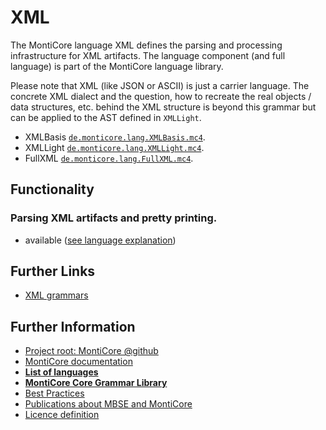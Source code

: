 <!-- (c) https://github.com/MontiCore/monticore -->
# XML


The MontiCore language XML defines the parsing and processing infrastructure 
for XML artifacts.
The language component (and full language) is part of the MontiCore language 
library.

Please note that XML (like JSON or ASCII) is just a carrier language.
The concrete XML dialect and the question, how to recreate the
real objects / data structures, etc. behind the XML structure
is beyond this grammar but can be applied to the AST defined in ```XMLLight```.

* XMLBasis [`de.monticore.lang.XMLBasis.mc4`](src/main/grammars/de/monticore/lang/XMLBasis.mc4).
* XMLLight [`de.monticore.lang.XMLLight.mc4`](src/main/grammars/de/monticore/lang/XMLLight.mc4).
* FullXML [`de.monticore.lang.FullXML.mc4`](src/main/grammars/de/monticore/lang/FullXML.mc4).


## Functionality

### Parsing XML artifacts and pretty printing.
* available ([see language explanation](src/main/grammars/de/monticore/lang/xml.md))
  

## Further Links

* [XML grammars](src/main/grammars/de/monticore/lang/)

## Further Information

* [Project root: MontiCore @github](https://github.com/MontiCore/monticore)
* [MontiCore documentation](http://www.monticore.de/)
* [**List of languages**](https://github.com/MontiCore/monticore/blob/opendev/docs/Languages.md)
* [**MontiCore Core Grammar Library**](https://github.com/MontiCore/monticore/blob/opendev/monticore-grammar/src/main/grammars/de/monticore/Grammars.md)
* [Best Practices](https://github.com/MontiCore/monticore/blob/opendev/docs/BestPractices.md)
* [Publications about MBSE and MontiCore](https://www.se-rwth.de/publications/)
* [Licence definition](https://github.com/MontiCore/monticore/blob/master/00.org/Licenses/LICENSE-MONTICORE-3-LEVEL.md)

